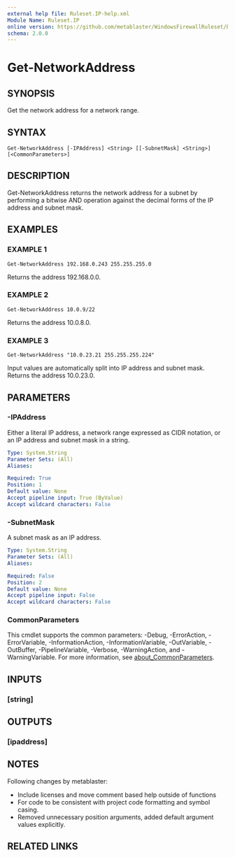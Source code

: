 ```yaml
---
external help file: Ruleset.IP-help.xml
Module Name: Ruleset.IP
online version: https://github.com/metablaster/WindowsFirewallRuleset/blob/master/Modules/Ruleset.IP/Help/en-US/Get-NetworkAddress.md
schema: 2.0.0
---
```


# Get-NetworkAddress

## SYNOPSIS

Get the network address for a network range.

## SYNTAX

```none
Get-NetworkAddress [-IPAddress] <String> [[-SubnetMask] <String>] [<CommonParameters>]
```

## DESCRIPTION

Get-NetworkAddress returns the network address for a subnet by performing a bitwise AND operation
against the decimal forms of the IP address and subnet mask.

## EXAMPLES

### EXAMPLE 1

```none
Get-NetworkAddress 192.168.0.243 255.255.255.0
```

Returns the address 192.168.0.0.

### EXAMPLE 2

```none
Get-NetworkAddress 10.0.9/22
```

Returns the address 10.0.8.0.

### EXAMPLE 3

```none
Get-NetworkAddress "10.0.23.21 255.255.255.224"
```

Input values are automatically split into IP address and subnet mask.
Returns the address 10.0.23.0.

## PARAMETERS

### -IPAddress

Either a literal IP address, a network range expressed as CIDR notation,
or an IP address and subnet mask in a string.

```yaml
Type: System.String
Parameter Sets: (All)
Aliases:

Required: True
Position: 1
Default value: None
Accept pipeline input: True (ByValue)
Accept wildcard characters: False
```

### -SubnetMask

A subnet mask as an IP address.

```yaml
Type: System.String
Parameter Sets: (All)
Aliases:

Required: False
Position: 2
Default value: None
Accept pipeline input: False
Accept wildcard characters: False
```

### CommonParameters

This cmdlet supports the common parameters: -Debug, -ErrorAction, -ErrorVariable, -InformationAction, -InformationVariable, -OutVariable, -OutBuffer, -PipelineVariable, -Verbose, -WarningAction, and -WarningVariable. For more information, see [about_CommonParameters](http://go.microsoft.com/fwlink/?LinkID=113216).

## INPUTS

### [string]

## OUTPUTS

### [ipaddress]

## NOTES

Following changes by metablaster:
- Include licenses and move comment based help outside of functions
- For code to be consistent with project code formatting and symbol casing.
- Removed unnecessary position arguments, added default argument values explicitly.

## RELATED LINKS
